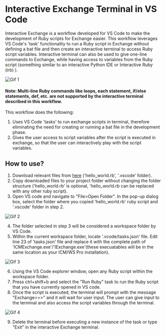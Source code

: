 # Interactive Exchange Terminal in VS Code
Interactive Exchange is a workflow developed for VS Code to make the development of Ruby scripts for Exchange easier. This workflow leverages VS Code's 'task' functionality to run a Ruby script in Exchange without defining a bat file and then create an interactive terminal to access Ruby script variables. Interactive terminal can also be used to give one-line commands to Exchange, while having access to variables from the Ruby script (something similar to an interactive Python IDE or Interactive Ruby (irb) ).

![Gif 1](gif004.gif)

#### Note: Multi-line Ruby commands like loops, each statement, if/else statements, def, etc. are not supported by the interactive terminal described in this workflow.

This workflow does the following:
1. Uses VS Code 'tasks' to run exchange scripts in terminal, therefore eliminating the need for creating or running a bat file in the development phase.
2. Gives the user access to script variables after the script is executed in exchange, so that the user can interactively play with the script variables.

## How to use?
1. Download relevant files from [here](https://github.com/innovyze/Open-Source-Support/tree/main/01%20InfoWorks%20ICM/01%20Ruby/01%20InfoWorks/0051%20-%20Interactive%20Exchange%20in%20VS%20Code) ('hello_world.rb', '.vscode' folder).
2. Copy downloaded files to your project folder without changing the folder structure ('hello_world.rb' is optional, 'hello_world.rb can be replaced with any other ruby script).
3. Open VS code and navigate to "File>Open Folder". In the pop-up dialog box, select the folder where you copied 'hello_world.rb' ruby script and '.vscode' folder in step 2.

![Gif 2](gif001.gif)

4. The folder selected in step 3 will be considered a workspace folder by VS Code. 
5. Within the current workspace folder, locate '.vcode/tasks.json' file. Edit line 23 of 'tasks.json' file and replace it with the complete path of 'ICMExchange.exe'/'IExchange.exe'(these execuatables will be in the same location as your ICM/WS Pro installation).

![Gif 3](gif002.gif)

6. Using the VS Code explorer window, open any Ruby script within the workspace folder.
7. Press ctrl+shift+b and select the "Run Ruby" task to run the Ruby script that you have currently opened in VS code.
8. Once the script is executed, the terminal will prompt with the message "Exchange>>>" and it will wait for user input. The user can give input to the terminal and also access the script variables through the terminal.

![Gif 4](gif003.gif)

9. Delete the terminal before executing a new instance of the task or type "Exit" in the interactive Exchange terminal.